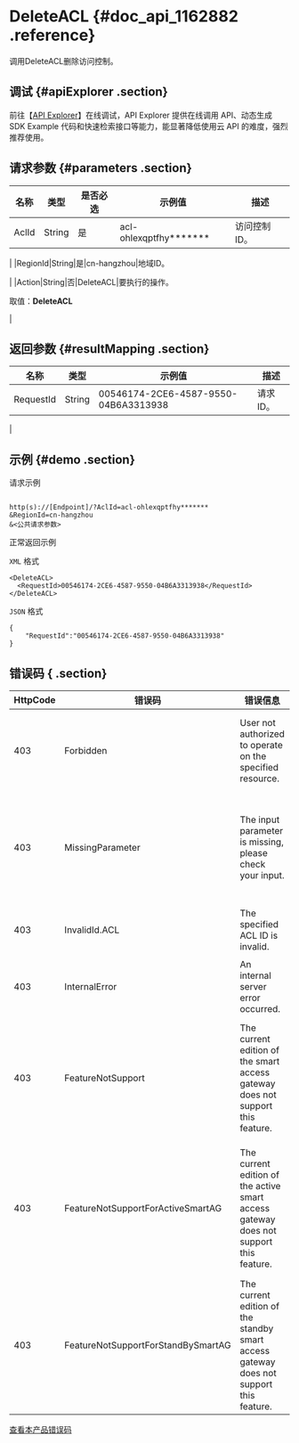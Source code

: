 # DeleteACL {#doc_api_1162882 .reference}

调用DeleteACL删除访问控制。

## 调试 {#apiExplorer .section}

前往【[API Explorer](https://api.aliyun.com/#product=Smartag&api=DeleteACL)】在线调试，API Explorer 提供在线调用 API、动态生成 SDK Example 代码和快速检索接口等能力，能显著降低使用云 API 的难度，强烈推荐使用。

## 请求参数 {#parameters .section}

|名称|类型|是否必选|示例值|描述|
|--|--|----|---|--|
|AclId|String|是|acl-ohlexqptfhy\*\*\*\*\*\*\*|访问控制ID。

 |
|RegionId|String|是|cn-hangzhou|地域ID。

 |
|Action|String|否|DeleteACL|要执行的操作。

 取值：**DeleteACL**

 |

## 返回参数 {#resultMapping .section}

|名称|类型|示例值|描述|
|--|--|---|--|
|RequestId|String|00546174-2CE6-4587-9550-04B6A3313938|请求ID。

 |

## 示例 {#demo .section}

请求示例

``` {#request_demo}

http(s)://[Endpoint]/?AclId=acl-ohlexqptfhy*******
&RegionId=cn-hangzhou
&<公共请求参数>

```

正常返回示例

`XML` 格式

``` {#xml_return_success_demo}
<DeleteACL>
  <RequestId>00546174-2CE6-4587-9550-04B6A3313938</RequestId>
</DeleteACL>

```

`JSON` 格式

``` {#json_return_success_demo}
{
	"RequestId":"00546174-2CE6-4587-9550-04B6A3313938"
}
```

## 错误码 { .section}

|HttpCode|错误码|错误信息|描述|
|--------|---|----|--|
|403|Forbidden|User not authorized to operate on the specified resource.|用户没有操作此资源的权限|
|403|MissingParameter|The input parameter is missing, please check your input.|输入参数缺失，请检查您的输入|
|403|InvalidId.ACL|The specified ACL ID is invalid.|无效的ACL组ID|
|403|InternalError|An internal server error occurred.|内部服务错误|
|403|FeatureNotSupport|The current edition of the smart access gateway does not support this feature.|智能接入网关当前版本不支持该功能特性|
|403|FeatureNotSupportForActiveSmartAG|The current edition of the active smart access gateway does not support this feature.|主智能接入网关的当前版本不支持该功能特性|
|403|FeatureNotSupportForStandBySmartAG|The current edition of the standby smart access gateway does not support this feature.|备智能接入网关的当前版本不支持该功能特性|

[查看本产品错误码](https://error-center.aliyun.com/status/product/Smartag)

